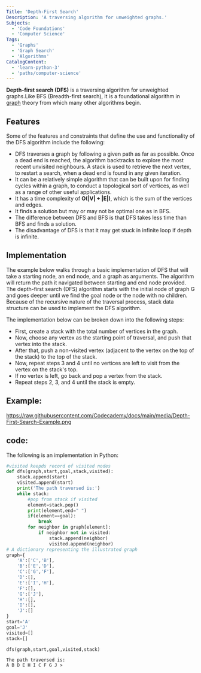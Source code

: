```yaml
---
Title: 'Depth-First Search'
Description: 'A traversing algorithm for unweighted graphs.'
Subjects:
  - 'Code Foundations'
  - 'Computer Science'
Tags:
  - 'Graphs'
  - 'Graph Search'
  - 'Algorithms'
CatalogContent:
  - 'learn-python-3'
  - 'paths/computer-science'
---
```


**Depth-first search (DFS)** is a traversing algorithm for unweighted graphs.Like BFS (Breadth-first search), it is a foundational algorithm in [graph](https://www.codecademy.com/resources/docs/general/graph) theory from which many other algorithms begin.

## Features

Some of the features and constraints that define the use and functionality of the DFS algorithm include the following:

- DFS traverses a graph by following a given path as far as possible. Once a dead end is reached, the algorithm backtracks to explore the most recent unvisited neighbours.  A stack is used to retrieve the next vertex, to restart a search, when a dead end is found in any given iteration. 
- It can be a relatively simple algorithm that can be built upon for finding cycles within a graph, to conduct a topological sort of vertices, as well as a range of other useful applications.
- It has a time complexity of **O(|V| + |E|)**, which is the sum of the vertices and edges.
- It finds a solution but may or may not be optimal one as in BFS.
- The difference between DFS and BFS is that DFS takes less time than BFS and finds a solution.
- The disadvantage of DFS is that it may get stuck in infinite loop if depth is infinite.

## Implementation

The example below walks through a basic implementation of DFS that will take a starting node, an end node, and a graph as arguments. The algorithm will return the path it navigated between starting and end node provided.
The depth-first search (DFS) algorithm starts with the initial node of graph G and goes deeper until we find the goal node or the node with no children.
Because of the recursive nature of the traversal process, stack data structure can be used to implement the DFS algorithm.

The implementation below can be broken down into the following steps:

- First, create a stack with the total number of vertices in the graph.
- Now, choose any vertex as the starting point of traversal, and push that vertex into the stack.
- After that, push a non-visited vertex (adjacent to the vertex on the top of the stack) to the top of the stack.
- Now, repeat steps 3 and 4 until no vertices are left to visit from the vertex on the stack's top.
- If no vertex is left, go back and pop a vertex from the stack.
- Repeat steps 2, 3, and 4 until the stack is empty.

## Example:
https://raw.githubusercontent.com/Codecademy/docs/main/media/Depth-First-Search-Example.png

## code:
The following is an implementation in Python:

```python
#visited keepds record of visited nodes
def dfs(graph,start,goal,stack,visited):
    stack.append(start)
    visited.append(start)
    print('The path traversed is:')
    while stack:
        #pop from stack if visited 
        element=stack.pop()
        print(element,end=" ")
        if(element==goal):
            break
        for neighbor in graph[element]:
            if neighbor not in visited:
                stack.append(neighbor)
                visited.append(neighbor)
# A dictionary representing the illustrated graph 
graph={
    'A':['C','B'],
    'B':['E','D'],
    'C':['G','F'],
    'D':[],
    'E':['I','H'],
    'F':[],
    'G':['J'],
    'H':[],
    'I':[],
    'J':[]
}
start='A'
goal='J'
visited=[]
stack=[]

dfs(graph,start,goal,visited,stack)
```

```shell
The path traversed is:
A B D E H I C F G J >
```

